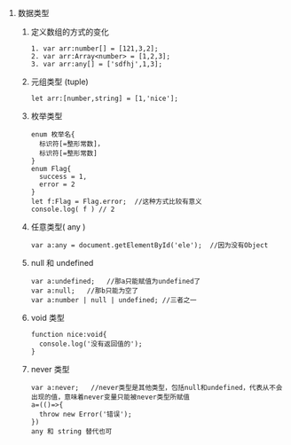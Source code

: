 1. 数据类型

   1. 定义数组的方式的变化 

      ```
      1. var arr:number[] = [121,3,2];
      2. var arr:Array<number> = [1,2,3];
      3. var arr:any[] = ['sdfhj',1,3];
      ```

   2. 元组类型 (tuple)

      ```
      let arr:[number,string] = [1,'nice'];
      ```

   3. 枚举类型

      ```
      enum 枚举名{
      	标识符[=整形常数]，
      	标识符[=整形常数]
      }
      enum Flag{
      	success = 1,
      	error = 2
      }
      let f:Flag = Flag.error;  //这种方式比较有意义
      console.log( f ) // 2
      ```

   4. 任意类型( any )

      ```
      var a:any = document.getElementById('ele');  //因为没有Object
      ```

   5. null 和 undefined

      ```
      var a:undefined;   //那a只能赋值为undefined了
      var a:null;   //那b只能为空了
      var a:number | null | undefined; //三者之一
      ```

      

   6. void 类型

      ```
      function nice:void{
      	console.log('没有返回值的');
      }
      ```

   7. never 类型

      ```
      var a:never;   //never类型是其他类型，包括null和undefined，代表从不会出现的值，意味着never变量只能被never类型所赋值
      a=(()=>{
      	throw new Error('错误');
      })
      any 和 string 替代也可
      
      ```

      